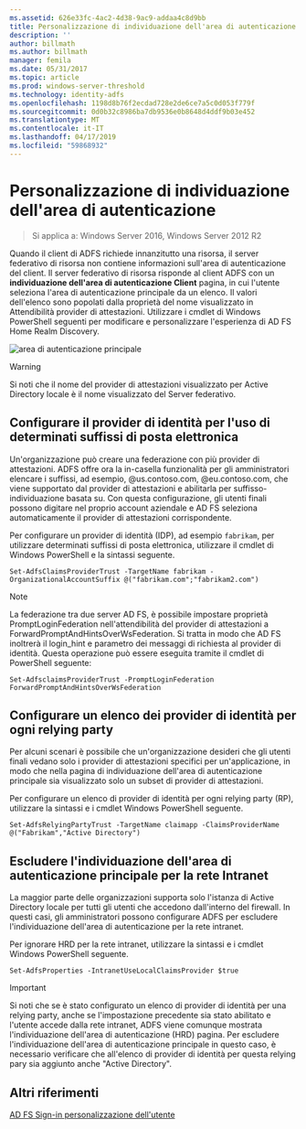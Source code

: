 ```yaml
---
ms.assetid: 626e33fc-4ac2-4d38-9ac9-addaa4c8d9bb
title: Personalizzazione di individuazione dell'area di autenticazione
description: ''
author: billmath
ms.author: billmath
manager: femila
ms.date: 05/31/2017
ms.topic: article
ms.prod: windows-server-threshold
ms.technology: identity-adfs
ms.openlocfilehash: 1198d8b76f2ecdad728e2de6ce7a5c0d053f779f
ms.sourcegitcommit: 0d0b32c8986ba7db9536e0b8648d4ddf9b03e452
ms.translationtype: MT
ms.contentlocale: it-IT
ms.lasthandoff: 04/17/2019
ms.locfileid: "59868932"
---
```

# <a name="home-realm-discovery-customization"></a>Personalizzazione di individuazione dell'area di autenticazione

>Si applica a: Windows Server 2016, Windows Server 2012 R2

Quando il client di ADFS richiede innanzitutto una risorsa, il server federativo di risorsa non contiene informazioni sull'area di autenticazione del client. Il server federativo di risorsa risponde al client ADFS con un **individuazione dell'area di autenticazione Client** pagina, in cui l'utente seleziona l'area di autenticazione principale da un elenco. Il valori dell'elenco sono popolati dalla proprietà del nome visualizzato in Attendibilità provider di attestazioni. Utilizzare i cmdlet di Windows PowerShell seguenti per modificare e personalizzare l'esperienza di AD FS Home Realm Discovery.  
  
![area di autenticazione principale](media/AD-FS-user-sign-in-customization/ADFS_Blue_Custom4.png)  
  
> [!WARNING]  
> Si noti che il nome del provider di attestazioni visualizzato per Active Directory locale è il nome visualizzato del Server federativo.  
  



## <a name="configure-identity-provider-to-use-certain-email-suffixes"></a>Configurare il provider di identità per l'uso di determinati suffissi di posta elettronica  
Un'organizzazione può creare una federazione con più provider di attestazioni. ADFS offre ora la in\-casella funzionalità per gli amministratori elencare i suffissi, ad esempio, @us.contoso.com, @eu.contoso.com, che viene supportato dal provider di attestazioni e abilitarla per suffisso\-individuazione basata su. Con questa configurazione, gli utenti finali possono digitare nel proprio account aziendale e AD FS seleziona automaticamente il provider di attestazioni corrispondente.  
  
Per configurare un provider di identità \(IDP\), ad esempio `fabrikam`, per utilizzare determinati suffissi di posta elettronica, utilizzare il cmdlet di Windows PowerShell e la sintassi seguente.  
  

`Set-AdfsClaimsProviderTrust -TargetName fabrikam -OrganizationalAccountSuffix @("fabrikam.com";"fabrikam2.com") ` 
 
>[!NOTE]
> La federazione tra due server AD FS, è possibile impostare proprietà PromptLoginFederation nell'attendibilità del provider di attestazioni a ForwardPromptAndHintsOverWsFederation.  Si tratta in modo che AD FS inoltrerà il login_hint e parametro dei messaggi di richiesta al provider di identità.  Questa operazione può essere eseguita tramite il cmdlet di PowerShell seguente:
>
>`Set-AdfsclaimsProviderTrust -PromptLoginFederation ForwardPromptAndHintsOverWsFederation`

## <a name="configure-an-identity-provider-list-per-relying-party"></a>Configurare un elenco dei provider di identità per ogni relying party  
Per alcuni scenari è possibile che un'organizzazione desideri che gli utenti finali vedano solo i provider di attestazioni specifici per un'applicazione, in modo che nella pagina di individuazione dell'area di autenticazione principale sia visualizzato solo un subset di provider di attestazioni.  
  
Per configurare un elenco di provider di identità per ogni relying party \(RP\), utilizzare la sintassi e i cmdlet Windows PowerShell seguente.  
  
 
`Set-AdfsRelyingPartyTrust -TargetName claimapp -ClaimsProviderName @("Fabrikam","Active Directory") ` 

  
## <a name="bypass-home-realm-discovery-for-the-intranet"></a>Escludere l'individuazione dell'area di autenticazione principale per la rete Intranet  
La maggior parte delle organizzazioni supporta solo l'istanza di Active Directory locale per tutti gli utenti che accedono dall'interno del firewall. In questi casi, gli amministratori possono configurare ADFS per escludere l'individuazione dell'area di autenticazione per la rete intranet.  
  
Per ignorare HRD per la rete intranet, utilizzare la sintassi e i cmdlet Windows PowerShell seguente.  
  

`Set-AdfsProperties -IntranetUseLocalClaimsProvider $true ` 
 
  
> [!IMPORTANT]  
> Si noti che se è stato configurato un elenco di provider di identità per una relying party, anche se l'impostazione precedente sia stato abilitato e l'utente accede dalla rete intranet, ADFS viene comunque mostrata l'individuazione dell'area di autenticazione \(HRD\) pagina. Per escludere l'individuazione dell'area di autenticazione principale in questo caso, è necessario verificare che all'elenco di provider di identità per questa relying pary sia aggiunto anche "Active Directory".  

## <a name="additional-references"></a>Altri riferimenti 
[AD FS Sign-in personalizzazione dell'utente](AD-FS-user-sign-in-customization.md)  

